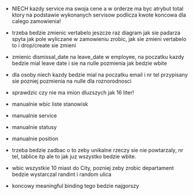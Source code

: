 - NIECH kazdy service ma swoja cene a w orderze ma byc atrybut total ktory na podstawie
wykonanych servisow podlicza kwote koncowa dla calego zamowienia!

- trzeba bedzie zmienic vertabelo jeszcze raz diagram jak sie padarza spyta jak pole wyliczane w zamowieniu zrobic,
jak sie zmieni vertabelo to i drop/create sie zmieni

- zmienic dismissal_date na leave_date w employee, na poczatku kazdy bedzie mial leave date i sie na nulle pozmienia
jak bedzie wbite

- dla osoby niech kazdy bedzie mial na poczatku email i nr tel przypisany sie pozniej pozmienia na nulle dla roznorodnosci

- sprawdzic czy nie ma imion dluzszych jak 16 liter!

- manualnie wbic liste stanowisk 
- manualnie service 
- manualnie statusy
- manualnie position

- trzeba bedzie zadbac o to zeby unikalne rzeczy sie nie powtarzaly, nr tel, tablice itp ale to jak juz wszystko bedzie wbite.

- wbic wszystkie 10 miast do City, pozniej zeby zrobic departament bedzie wystarczal randint i random ulica

- koncowy meaningful binding tego bedzie najgorszy